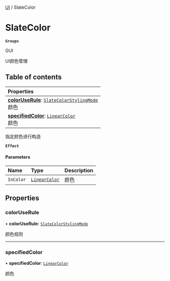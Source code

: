 [UI](../modules/UI.UI.md) / SlateColor

# SlateColor <Badge type="tip" text="Class" /> <Score text="SlateColor" />

**`Groups`**

GUI

UI颜色管理

## Table of contents

| Properties |
| :-----|
| **[colorUseRule](UI.SlateColor.md#coloruserule)**: [`SlateColorStylingMode`](../enums/UI.SlateColorStylingMode.md) <br> 颜色|
| **[specifiedColor](UI.SlateColor.md#specifiedcolor)**: [`LinearColor`](Type.LinearColor.md) <br> 颜色|

指定颜色进行构造

**`Effect`**


#### Parameters

| Name | Type | Description |
| :------ | :------ | :------ |
| `InColor` | [`LinearColor`](Type.LinearColor.md) | 颜色 |

## Properties

### colorUseRule <Score text="colorUseRule" /> 

• **colorUseRule**: [`SlateColorStylingMode`](../enums/UI.SlateColorStylingMode.md)

颜色规则

___

### specifiedColor <Score text="specifiedColor" /> 

• **specifiedColor**: [`LinearColor`](Type.LinearColor.md)

颜色
